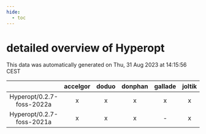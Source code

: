 ```yaml
---
hide:
  - toc
---
```


detailed overview of Hyperopt
=============================


This data was automatically generated on Thu, 31 Aug 2023 at 14:15:56 CEST  

| |accelgor|doduo|donphan|gallade|joltik|skitty|swalot|victini|
| :---: | :---: | :---: | :---: | :---: | :---: | :---: | :---: | :---: |
|Hyperopt/0.2.7-foss-2022a|x|x|x|x|x|x|x|x|
|Hyperopt/0.2.7-foss-2021a|x|x|x|-|x|x|x|x|
